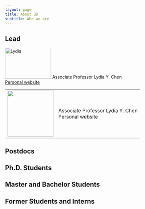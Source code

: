 ```yaml
---
layout: page
title: About us
subtitle: Who we are
---
```


## Lead


<img src="https://octodex.github.com/images/yaktocat.png" alt="Lydia"
	title="Associate Professor" width="150" height="100" /> 
	Associate Professor Lydia Y. Chen  
	[Personal website](https://www.lydiaychen.com/)
	
<table><tr>
<td> <img src="https://octodex.github.com/images/yaktocat.png" style="width: 150;"/> </td>
<td> Associate Professor Lydia Y. Chen  <br> Personal website</td>
</tr></table>
	


## Postdocs

## Ph.D. Students

## Master and Bachelor Students

## Former Students and Interns

